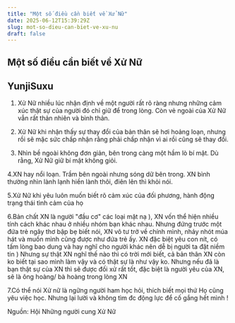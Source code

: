 ```yaml
---
title: "Một số điều cần biết về Xử Nữ"
date: 2025-06-12T15:39:29Z
slug: mot-so-dieu-can-biet-ve-xu-nu
draft: false
---
```


## Một số điều cần biết về Xử Nữ

## YunjiSuxu

1. Xử Nữ nhiều lúc nhận định về một người rất rõ ràng nhưng những cảm xúc thật sự của người đó chỉ giữ để trong lòng. Còn vẻ ngoài của Xử Nữ vẫn rất thản nhiên và bình thản.
 
2. Xử Nữ khi nhận thấy sự thay đổi của bản thân sẽ hơi hoảng loạn, nhưng rồi sẽ mặc sức chấp nhận rằng phải chấp nhận vì ai rồi cũng sẽ thay đổi.
 
3. Nhìn bề ngoài không đơn giản, bên trong càng một hầm lò bí mật. Dù rằng, Xử Nữ giữ bí mật không giỏi.
 
4.XN hay nổi loạn. Trầm bên ngoài nhưng sóng dữ bên trong. XN bình thường nhìn lành lạnh hiền lành thôi, điên lên thì khỏi nói.
 
5.Xử Nữ khi yêu luôn muốn biết rõ cảm xúc của đối phương, hành động trạng thái tình cảm của họ

6.Bản chất XN là người "đầu cơ" các loại mặt nạ ), XN vốn thể hiện nhiều tính cách khác nhau ở nhiều nhóm bạn khác nhau. Nhưng đứng trước một đứa trẻ ngây thơ bập bẹ biết nói, XN vô tư trở về chính mình, nhảy nhót múa hát và muốn mình cũng được như đứa trẻ ấy. XN đặc biệt yêu con nít, có tấm lòng bao dung và hay nghĩ cho người khác nên dễ bị người ta đặt niềm tin ) Nhưng sự thật XN nghĩ thế nào thì có trời mới biết, cả bản thân XN còn ko biết tại sao mình làm vậy và có thật sự là như vậy ko. Nhưng nếu đã là bạn thật sự của XN thì sẽ được đối xử rất tốt, đặc biệt là người yêu của XN, sẽ là ông hoàng/ bà hoàng trong lòng XN
 
7.Có thể nói Xử nữ là ngững người ham học hỏi, thích biết mọi thứ
Họ cũng yêu việc học. Nhưng lại lười và không tìm đc động lực để cố gắng hết mình !
 

 Nguồn: Hội Những người cung Xử Nữ